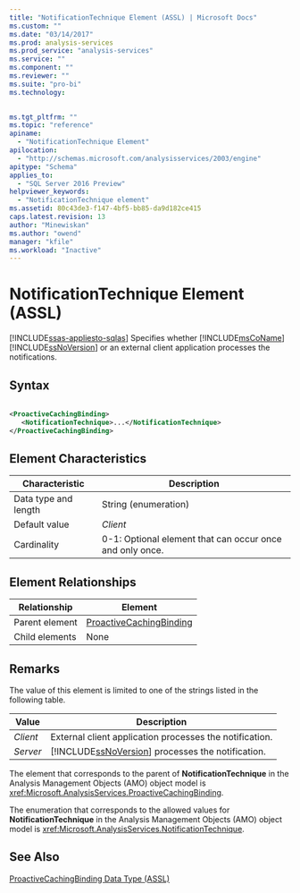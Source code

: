 ```yaml
---
title: "NotificationTechnique Element (ASSL) | Microsoft Docs"
ms.custom: ""
ms.date: "03/14/2017"
ms.prod: analysis-services
ms.prod_service: "analysis-services"
ms.service: ""
ms.component: ""
ms.reviewer: ""
ms.suite: "pro-bi"
ms.technology: 
  

ms.tgt_pltfrm: ""
ms.topic: "reference"
apiname: 
  - "NotificationTechnique Element"
apilocation: 
  - "http://schemas.microsoft.com/analysisservices/2003/engine"
apitype: "Schema"
applies_to: 
  - "SQL Server 2016 Preview"
helpviewer_keywords: 
  - "NotificationTechnique element"
ms.assetid: 80c43de3-f147-4bf5-bb85-da9d182ce415
caps.latest.revision: 13
author: "Minewiskan"
ms.author: "owend"
manager: "kfile"
ms.workload: "Inactive"
---
```

# NotificationTechnique Element (ASSL)
[!INCLUDE[ssas-appliesto-sqlas](../../../includes/ssas-appliesto-sqlas.md)]
  Specifies whether [!INCLUDE[msCoName](../../../includes/msconame-md.md)] [!INCLUDE[ssNoVersion](../../../includes/ssnoversion-md.md)] or an external client application processes the notifications.  
  
## Syntax  
  
```xml  
  
<ProactiveCachingBinding>  
   <NotificationTechnique>...</NotificationTechnique>  
</ProactiveCachingBinding>  
```  
  
## Element Characteristics  
  
|Characteristic|Description|  
|--------------------|-----------------|  
|Data type and length|String (enumeration)|  
|Default value|*Client*|  
|Cardinality|0-1: Optional element that can occur once and only once.|  
  
## Element Relationships  
  
|Relationship|Element|  
|------------------|-------------|  
|Parent element|[ProactiveCachingBinding](../../../analysis-services/scripting/data-type/proactivecachingbinding-data-type-assl.md)|  
|Child elements|None|  
  
## Remarks  
 The value of this element is limited to one of the strings listed in the following table.  
  
|Value|Description|  
|-----------|-----------------|  
|*Client*|External client application processes the notification.|  
|*Server*|[!INCLUDE[ssNoVersion](../../../includes/ssnoversion-md.md)] processes the notification.|  
  
 The element that corresponds to the parent of **NotificationTechnique** in the Analysis Management Objects (AMO) object model is <xref:Microsoft.AnalysisServices.ProactiveCachingBinding>.  
  
 The enumeration that corresponds to the allowed values for **NotificationTechnique** in the Analysis Management Objects (AMO) object model is <xref:Microsoft.AnalysisServices.NotificationTechnique>.  
  
## See Also  
 [ProactiveCachingBinding Data Type &#40;ASSL&#41;](../../../analysis-services/scripting/data-type/proactivecachingbinding-data-type-assl.md)  
  
  
